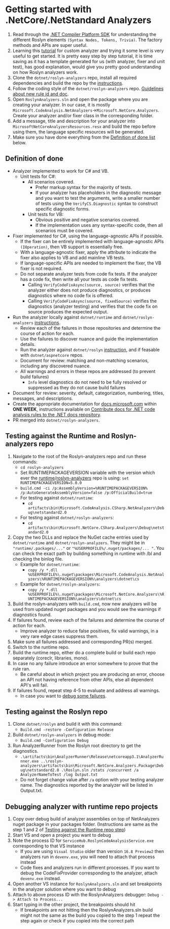 # Getting started with .NetCore/.NetStandard Analyzers

1. Read through the [.NET Compiler Platform SDK](https://docs.microsoft.com/dotnet/csharp/roslyn-sdk/) for understanding the different Roslyn elements `(Syntax Nodes, Tokens, Trivia)`. The factory methods and APIs are super useful.  
2. Learning this [tutorial](https://docs.microsoft.com/dotnet/csharp/roslyn-sdk/tutorials/how-to-write-csharp-analyzer-code-fix) for custom analyzer and trying it some level is very useful to get started. It is pretty easy step by step tutorial, it is time saving as it has a template generated for us (with analyzer, fixer and unit test), has good explanation, would give you pretty good understanding on how Roslyn analyzers work.
3. Clone the `dotnet/roslyn-analyzers` repo, install all required dependencies and build the repo by the [instructions](https://github.com/dotnet/roslyn-analyzers#getting-started).
4. Follow the coding style of the `dotnet/roslyn-analyzers` repo. [Guidelines about new rule id and doc](https://github.com/dotnet/roslyn-analyzers/blob/main/GuidelinesForNewRules.md).
5. Open `RoslynAnalyzers.sln` and open the package where you are creating your analyzer. In our case, it is mostly `Microsoft.CodeAnalysis.NetAnalyzers`->`Microsoft.NetCore.Analyzers`. Create your analyzer and/or fixer class in the corresponding folder.  
6. Add a message, title and description for your analyzer into `MicrosoftNetCoreAnalyzersResources.resx` and build the repo before using them, the language specific resources will be generated.
7. Make sure you have done everything from the [Definition of done list](#definition-of-done) below.

## Definition of done

- Analyzer implemented to work for C# and VB.
  - Unit tests for C#:
    - All scenarios covered.
      - Prefer markup syntax for the majority of tests.
      - If your analyzer has placeholders in the diagnostic message and you want to test the arguments, write a smaller number of tests using the `VerifyCS.Diagnostic` syntax to construct specific diagnostic forms.
    - Unit tests for VB:
      - Obvious positive and negative scenarios covered.
      - If the implementation uses any syntax-specific code, then all scenarios must be covered.
- Fixer implemented for C#, using the language-agnostic APIs if possible.
  - If the fixer can be entirely implemented with language-agnostic APIs `(IOperation)`, then VB support is essentially free.
  - With a language-agnostic fixer, apply the attribute to indicate the fixer also applies to VB and add mainline VB tests.
  - If language-specific APIs are needed to implement the fixer, the VB fixer is not required.
  - Do not separate analyzer tests from code fix tests. If the analyzer has a code fix, then write all your tests as code fix tests.
    - Calling `VerifyCodeFixAsync(source, source)` verifies that the analyzer either does not produce diagnostics, or produces diagnostics where no code fix is offered.
    - Calling `VerifyCodeFixAsync(source, fixedSource)` verifies the diagnostics (analyzer testing) and verifies that the code fix on source produces the expected output.
- Run the analyzer locally against `dotnet/runtime` and `dotnet/roslyn-analyzers` [instructions](#Testing-against-the-Runtime-and-Roslyn-analyzers-repo).
  - Review each of the failures in those repositories and determine the course of action for each.
  - Use the failures to discover nuance and guide the implementation details.
  - Run the analyzer against `dotnet/roslyn` [instruction](#Testing-against-the-Roslyn-repo), and if feasable with `dotnet/aspnetcore` repos.
  - Document for review: matching and non-matching scenarios, including any discovered nuance.
  - All warnings and errors in these repos are addressed (to prevent build failures)
    - `Info` level diagnostics do not need to be fully resolved or suppressed as they do not cause build failures
- Document for review: severity, default, categorization, numbering, titles, messages, and descriptions.
- Create the appropriate documentation for [docs.microsoft.com](https://github.com/dotnet/docs/tree/main/docs/fundamentals/code-analysis/quality-rules) within **ONE WEEK**, instructions available on [Contribute docs for .NET code analysis rules to the .NET docs repository](https://docs.microsoft.com/contribute/dotnet/dotnet-contribute-code-analysis).
- PR merged into `dotnet/roslyn-analyzers`.

## Testing against the Runtime and Roslyn-analyzers repo

1. Navigate to the root of the Roslyn-analyzers repo and run these commands:
    - `cd roslyn-analyzers`
    - Set RUNTIMEPACKAGEVERSION variable with the version which ever the [runtime](https://github.com/dotnet/runtime/blob/main/eng/Analyzers.props#L9)/[roslyn-analyzers](https://github.com/dotnet/roslyn-analyzers/blob/main/eng/Versions.props#L26) repo is using: `set RUNTIMEPACKAGEVERSION=5.0.0`
    - `build.cmd -ci /p:AssemblyVersion=%RUNTIMEPACKAGEVERSION% /p:AutoGenerateAssemblyVersion=false /p:OfficialBuild=true`
    - For testing against `dotnet/runtime`:
        - `cd artifacts\bin\Microsoft.CodeAnalysis.CSharp.NetAnalyzers\Debug\netstandard2.0`
    - For testing against `dotnet/roslyn-analyzers`:
        - `cd artifacts\bin\Microsoft.NetCore.CSharp.Analyzers\Debug\netstandard2.0`
2. Copy the two DLLs and replace the NuGet cache entries used by `dotnet/runtime` and `dotnet/roslyn-analyzers`. They might be in `"runtime/.packages/..."` or `"%USERPROFILE%/.nuget/packages/... "`. You can check the exact path by building something in runtime with /bl and checking the binlog file.
    - Example for `dotnet/runtime`:
        - `copy /y *.dll %USERPROFILE%\.nuget\packages\Microsoft.CodeAnalysis.NetAnalyzers\%RUNTIMEPACKAGEVERSION%\analyzers\dotnet\cs`
    - Example for `dotnet/roslyn-analyzers`:
        - `copy /y *.dll %USERPROFILE%\.nuget\packages\Microsoft.NetCore.Analyzers\%RUNTIMEPACKAGEVERSION%\analyzers\dotnet\cs`
3. Build the roslyn-analyzers with `build.cmd`, now new analyzers will be used from updated nuget packages and you would see the warnings if diagnostics found.
4. If failures found, review each of the failures and determine the course of action for each.
    - Improve analyzer to reduce false positives, fix valid warnings, in a very rare edge cases suppress them.
5. Make sure all failures addressed and corresponding PR(s) merged.
6. Switch to the runtime repo.
7. Build the runtime repo, either do a complete build or build each repo separately (coreclr, libraries, mono).
8. In case no any failure introduce an error somewhere to prove that the rule ran.
    - Be careful about in which project you are producing an error, choose an API not having reference from other APIs, else all dependent API's will fail.
9. If failures found, repeat step 4-5 to evaluate and address all warnings.
    - In case you want to [debug some failures](#debugging-analyzer-with-runtime-repo-projects).

## Testing against the Roslyn repo

1. Clone `dotnet/roslyn` and build it with this command:
    - `Build.cmd -restore -Configuration Release`
2. Build `dotnet/roslyn-analyzers` in debug mode:
    - `Build.cmd -Configuration Debug`
3. Run AnalyzerRunner from the Roslyn root directory to get the diagnostics.
    - `.\artifacts\bin\AnalyzerRunner\Release\netcoreapp3.1\AnalyzerRunner.exe ..\roslyn-analyzers\artifacts\bin\Microsoft.NetCore.Analyzers.Package\Debug\netstandard2.0 .\Roslyn.sln /stats /concurrent /a AnalyzerNameToTest /log Output.txt`
    - Do not forget change value after `/a` option with your testing analyzer name.
The diagnostics reported by the analyzer will be listed in Output.txt.

## Debugging analyzer with runtime repo projects

1. Copy over debug build of analyzer assemblies on top of NetAnalyzers nuget package in your packages folder. (Instructions are same as the step 1 and 2 of [Testing against the Runtime repo step](#testing-against-the-runtime-and-roslyn-analyzers-repo))
2. Start VS and open a project you want to debug
3. Note the process ID for `ServiceHub.RoslynCodeAnalysisService.exe` corresponding to that VS instance
    - If you are using `Visual Studio` older than version `16.8 Preview2` then analyzers run in `devenv.exe`, you will need to attach that process instead
    - Code fixes and analyzers run in different processes. If you want to debug the CodeFixProvider corresponding to the analyzer, attach `devenv.exe` instead.
4. Open another VS instance for `RoslynAnalyzers.sln` and set breakpoints in the analyzer solution where you want to debug
5. Attach to above process ID with the RoslynAnalyzers debugger: `Debug -> Attach to Process...`
6. Start typing in the other project, the breakpoints should hit
    - If breakpoints are not hitting then the RoslynAnalyzers.sln build might not the same as the build you copied to the step 1 repeat the step again or check if you copied into the correct path

